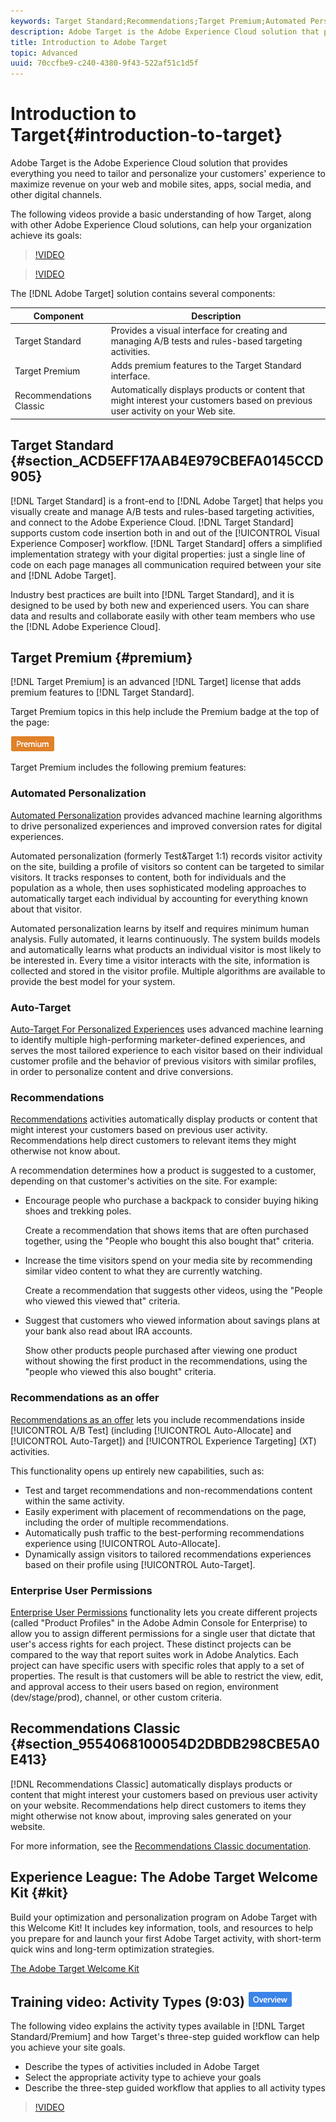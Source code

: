 ```yaml
---
keywords: Target Standard;Recommendations;Target Premium;Automated Personalization;auto-target;auto target;permissions;what is adobe target;
description: Adobe Target is the Adobe Experience Cloud solution that provides everything you need to tailor and personalize your customers' experience to maximize revenue on your web and mobile sites, apps, social media, and other digital channels.
title: Introduction to Adobe Target
topic: Advanced
uuid: 70ccfbe9-c240-4380-9f43-522af51c1d5f
---
```


# Introduction to Target{#introduction-to-target}

Adobe Target is the Adobe Experience Cloud solution that provides everything you need to tailor and personalize your customers' experience to maximize revenue on your web and mobile sites, apps, social media, and other digital channels.

The following videos provide a basic understanding of how Target, along with other Adobe Experience Cloud solutions, can help your organization achieve its goals:

>[!VIDEO](https://www.youtube.com/v=O7fFTcV7toI)

>[!VIDEO](https://www.youtube.com/v=qsgXjHdtgYE)

The [!DNL Adobe Target] solution contains several components: 

| Component | Description |
|--- |--- |
|Target Standard|Provides a visual interface for creating and managing A/B tests and rules-based targeting activities.|
|Target Premium|Adds premium features to the Target Standard interface.|
|Recommendations Classic|Automatically displays products or content that might interest your customers based on previous user activity on your Web site.|

## Target Standard {#section_ACD5EFF17AAB4E979CBEFA0145CCD905}

[!DNL Target Standard] is a front-end to [!DNL Adobe Target] that helps you visually create and manage A/B tests and rules-based targeting activities, and connect to the Adobe Experience Cloud. [!DNL Target Standard] supports custom code insertion both in and out of the [!UICONTROL Visual Experience Composer] workflow. [!DNL Target Standard] offers a simplified implementation strategy with your digital properties: just a single line of code on each page manages all communication required between your site and [!DNL Adobe Target].

Industry best practices are built into [!DNL Target Standard], and it is designed to be used by both new and experienced users. You can share data and results and collaborate easily with other team members who use the [!DNL Adobe Experience Cloud].

## Target Premium {#premium}

[!DNL Target Premium] is an advanced [!DNL Target] license that adds premium features to [!DNL Target Standard].

Target Premium topics in this help include the Premium badge at the top of the page:

![Premium badge](/help/assets/premium.png) 

Target Premium includes the following premium features: 

### Automated Personalization

[Automated Personalization](../c-activities/t-automated-personalization/automated-personalization.md#task_8AAF837796D74CF893CA2F88BA1491C9) provides advanced machine learning algorithms to drive personalized experiences and improved conversion rates for digital experiences.

Automated personalization (formerly Test&Target 1:1) records visitor activity on the site, building a profile of visitors so content can be targeted to similar visitors. It tracks responses to content, both for individuals and the population as a whole, then uses sophisticated modeling approaches to automatically target each individual by accounting for everything known about that visitor.

Automated personalization learns by itself and requires minimum human analysis. Fully automated, it learns continuously. The system builds models and automatically learns what products an individual visitor is most likely to be interested in. Every time a visitor interacts with the site, information is collected and stored in the visitor profile. Multiple algorithms are available to provide the best model for your system.

### Auto-Target

[Auto-Target For Personalized Experiences](../c-activities/auto-target-to-optimize.md#concept_67779E5B7F67427A97D7EA2A6FB919B3) uses advanced machine learning to identify multiple high-performing marketer-defined experiences, and serves the most tailored experience to each visitor based on their individual customer profile and the behavior of previous visitors with similar profiles, in order to personalize content and drive conversions.

### Recommendations 

[Recommendations](../c-recommendations/recommendations.md#concept_7556C8A4543942F2A77B13A29339C0C0) activities automatically display products or content that might interest your customers based on previous user activity. Recommendations help direct customers to relevant items they might otherwise not know about.

A recommendation determines how a product is suggested to a customer, depending on that customer's activities on the site. For example:

* Encourage people who purchase a backpack to consider buying hiking shoes and trekking poles.

  Create a recommendation that shows items that are often purchased together, using the "People who bought this also bought that" criteria.

* Increase the time visitors spend on your media site by recommending similar video content to what they are currently watching.

  Create a recommendation that suggests other videos, using the "People who viewed this viewed that" criteria.

* Suggest that customers who viewed information about savings plans at your bank also read about IRA accounts.

  Show other products people purchased after viewing one product without showing the first product in the recommendations, using the "people who viewed this also bought" criteria.

### Recommendations as an offer

[Recommendations as an offer](/help/c-recommendations/recommendations-as-an-offer.md) lets you include recommendations inside [!UICONTROL A/B Test] (including [!UICONTROL Auto-Allocate] and [!UICONTROL Auto-Target]) and [!UICONTROL Experience Targeting] (XT) activities. 

This functionality opens up entirely new capabilities, such as:

* Test and target recommendations and non-recommendations content within the same activity.
* Easily experiment with placement of recommendations on the page, including the order of multiple recommendations.
* Automatically push traffic to the best-performing recommendations experience using [!UICONTROL Auto-Allocate].
* Dynamically assign visitors to tailored recommendations experiences based on their profile using [!UICONTROL Auto-Target].

### Enterprise User Permissions

[Enterprise User Permissions](../administrating-target/c-user-management/property-channel/property-channel.md#concept_E396B16FA2024ADBA27BC056138F9838) functionality lets you create different projects (called "Product Profiles" in the Adobe Admin Console for Enterprise) to allow you to assign different permissions for a single user that dictate that user's access rights for each project. These distinct projects can be compared to the way that report suites work in Adobe Analytics. Each project can have specific users with specific roles that apply to a set of properties. The result is that customers will be able to restrict the view, edit, and approval access to their users based on region, environment (dev/stage/prod), channel, or other custom criteria.

## Recommendations Classic {#section_9554068100054D2DBDB298CBE5A0E413}

[!DNL Recommendations Classic] automatically displays products or content that might interest your customers based on previous user activity on your website. Recommendations help direct customers to items they might otherwise not know about, improving sales generated on your website.

For more information, see the [Recommendations Classic documentation](../assets/adobe-recommendations-classic.pdf).

## Experience League: The Adobe Target Welcome Kit {#kit}

Build your optimization and personalization program on Adobe Target with this Welcome Kit! It includes key information, tools, and resources to help you prepare for and launch your first Adobe Target activity, with short-term quick wins and long-term optimization strategies.

[The Adobe Target Welcome Kit](https://expleague.azureedge.net/pdf/Adobe-Target-Welcome-Kit.pdf)

## Training video: Activity Types (9:03) ![Overview badge](/help/assets/overview.png) 

The following video explains the activity types available in [!DNL Target Standard/Premium] and how Target's three-step guided workflow can help you achieve your site goals.

* Describe the types of activities included in Adobe Target 
* Select the appropriate activity type to achieve your goals 
* Describe the three-step guided workflow that applies to all activity types

>[!VIDEO](https://video.tv.adobe.com/v/17386)
